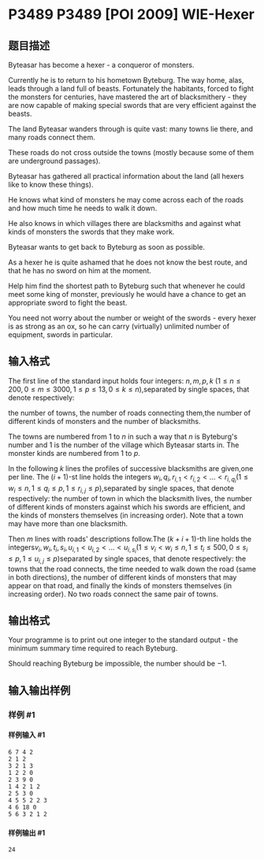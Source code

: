 # P3489 P3489 [POI 2009] WIE-Hexer

## 题目描述

Byteasar has become a hexer - a conqueror of monsters.

Currently he is to return to his hometown Byteburg. The way home, alas, leads through a land full of beasts. Fortunately the habitants, forced to fight the monsters for centuries, have mastered the art of blacksmithery - they are now capable of making special swords that are very efficient against the beasts.

The land Byteasar wanders through is quite vast: many towns lie there, and many roads connect them.

These roads do not cross outside the towns (mostly because some of them are underground passages).

Byteasar has gathered all practical information about the land (all hexers like to know these things).

He knows what kind of monsters he may come across each of the roads and how much time he needs to walk it down.

He also knows in which villages there are blacksmiths and against what kinds of monsters the swords that they make work.

Byteasar wants to get back to Byteburg as soon as possible.

As a hexer he is quite ashamed that he does not know the best route, and that he has no sword on him at the moment.

Help him find the shortest path to Byteburg such that whenever he could meet some king of monster, previously he would have a chance to get an appropriate sword to fight the beast.

You need not worry about the number or weight of the swords - every hexer is as strong as an ox, so he can carry (virtually) unlimited number of equipment, swords in particular.


## 输入格式

The first line of the standard input holds four integers: $n,m,p,k$ ($1\le n\le 200,0\le m\le 3000,1\le p\le 13,0\le k\le n$),separated by single spaces, that denote respectively:

the number of towns, the number of roads connecting them,the number of different kinds of monsters and the number of blacksmiths.

The towns are numbered from $1$ to $n$ in such a way that $n$ is Byteburg's number and $1$ is the number of the village which Byteasar starts in. The monster kinds are numbered from $1$ to $p$.

In the following $k$ lines the profiles of successive blacksmiths are given,one per line. The $(i+1)$-st line holds the integers $w_i,q_i,r_{i,1}<r_{i,2}<...<r_{i,q_i}$($1\le w_i\le n,1\le q_i\le p,1\le r_{i,j}\le p$),separated by single spaces, that denote respectively: the number of town in which the blacksmith lives, the number of different kinds of monsters against which his swords are efficient, and the kinds of monsters themselves (in increasing order). Note that a town may have more than one blacksmith.

Then $m$ lines with roads' descriptions follow.The $(k+i+1)$-th line holds the integers$v_i,w_i,t_i,s_i,u_{i,1}<u_{i,2}<...<u_{i,s_i}$($1\le v_i<w_i\le n,1\le t_i\le 500,0\le s_i\le p,1\le u_{i,j}\le p$)separated by single spaces, that denote respectively: the towns that the road connects, the time needed to walk down the road (same in both directions), the number of different kinds of monsters that may appear on that road, and finally the kinds of monsters themselves (in increasing order). No two roads connect the same pair of towns.


## 输出格式

Your programme is to print out one integer to the standard output -  the minimum summary time required to reach Byteburg.

Should reaching Byteburg be impossible, the number should be $-1$.


## 输入输出样例

### 样例 #1

#### 样例输入 #1

```
6 7 4 2
2 1 2
3 2 1 3
1 2 2 0
2 3 9 0
1 4 2 1 2
2 5 3 0
4 5 5 2 2 3
4 6 18 0
5 6 3 2 1 2
```

#### 样例输出 #1

```
24
```
